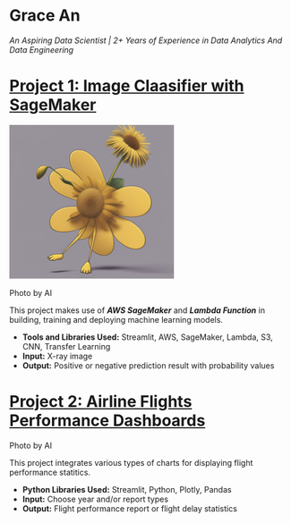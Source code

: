 # Grace An
*An Aspiring Data Scientist | 2+ Years of Experience in Data Analytics And Data Engineering*

# [Project 1: Image Claasifier with SageMaker](https://pneumonia-detection-app.onrender.com)
![logo 1](aiimg20240105.png)

Photo by AI

This project makes use of ***AWS SageMaker*** and ***Lambda Function*** in building, training and deploying machine learning models.
- **Tools and Libraries Used:** Streamlit, AWS, SageMaker, Lambda, S3, CNN, Transfer Learning
- **Input:** X-ray image
- **Output:** Positive or negative prediction result with probability values 

# [Project 2: Airline Flights Performance Dashboards](https://airline-dashboards-f0l6.onrender.com)

Photo by AI

This project integrates various types of charts for displaying flight performance statitics.
* **Python Libraries Used:** Streamlit, Python, Plotly, Pandas
* **Input:** Choose year and/or report types
* **Output:** Flight performance report or flight delay statistics
